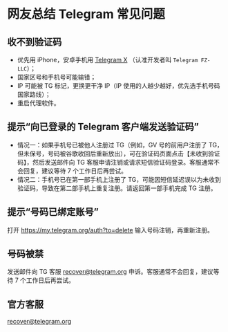 # 网友总结 Telegram 常见问题

## 收不到验证码
- 优先用 iPhone，安卓手机用 [Telegram X](https://apkpure.com/search?q=Telegram+X) （认准开发者叫 `Telegram FZ-LLC`）；
- 国家区号和手机号可能输错；
- IP 可能被 TG 标记，更换更干净 IP（IP 使用的人越少越好，优先选手机号码国家路线）；
- 重启代理软件。

## 提示“向已登录的 Telegram 客户端发送验证码”
- 情况一：如果手机号已被他人注册过 TG（例如，GV 号的前用户注册了 TG，但未保号，号码被谷歌收回后重新放出），可在验证码页面点击【未收到验证码】，然后发送邮件向 TG 客服申请注销或请求短信验证码登录。客服通常不会回复，建议等待 7 个工作日后再尝试。
- 情况二：手机号已在第一部手机上注册了 TG，可能因短信延迟误以为未收到验证码，导致在第二部手机上重复注册。请返回第一部手机完成 TG 注册。

## 提示“号码已绑定账号”
打开 https://my.telegram.org/auth?to=delete 输入号码注销，再重新注册。

## 号码被禁
发送邮件向 TG 客服 recover@telegram.org 申诉。客服通常不会回复，建议等待 7 个工作日后再尝试。

## 官方客服
recover@telegram.org
